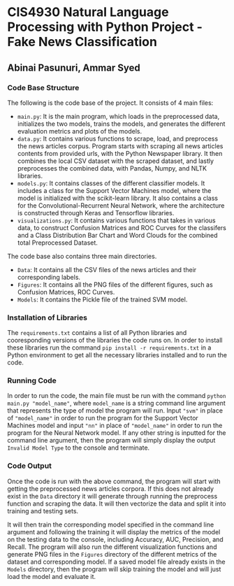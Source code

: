 # CIS4930 Natural Language Processing with Python Project - Fake News Classification

## Abinai Pasunuri, Ammar Syed

### Code Base Structure

The following is the code base of the project. It consists of 4 main files:

- `main.py`: It is the main program, which loads in the preprocessed data, initializes the two models, trains the models, and generates the different evaluation metrics and plots of the models.
- `data.py`: It contains various functions to scrape, load, and preprocess the news articles corpus. Program starts with scraping all news articles contents from provided urls, with the Python Newspaper library. It then combines the local CSV dataset with the scraped dataset, and lastly preprocesses the combined data, with Pandas, Numpy, and NLTK libraries.
- `models.py`: It contains classes of the different classifier models. It includes a class for the Support Vector Machines model, where the model is initialized with the scikit-learn library. It also contains a class for the Convolutional-Recurrent Neural Network, where the architecture is constructed through Keras and Tensorflow libraries.
- `visualizations.py`: It contains various functions that takes in various data, to construct Confusion Matrices and ROC Curves for the classifers and a Class Distribution Bar Chart and Word Clouds for the combined total Preprocessed Dataset.

The code base also contains three main directories.

- `Data`: It contains all the CSV files of the news articles and their corresponding labels.
- `Figures`: It contains all the PNG files of the different figures, such as Confusion Matrices, ROC Curves.
- `Models`: It contains the Pickle file of the trained SVM model.

### Installation of Libraries

The `requirements.txt` contains a list of all Python libraries and cooresponding versions of the libraries the code runs on. In order to install these libraries run the command `pip install -r requirements.txt` in a Python environment to get all the necessary libraries installed and to run the code.

### Running Code

In order to run the code, the main file must be run with the command `python main.py "model_name"`, where `model_name` is a string command line argument that represents the type of model the program will run. Input `"svm"` in place of `"model_name"` in order to run the program for the Support Vector Machines model and input `"nn"` in place of `"model_name"` in order to run the program for the Neural Network model. If any other string is inputted for the command line argument, then the program will simply display the output `Invalid Model Type` to the console and terminate.

### Code Output

Once the code is run with the above command, the program will start with getting the preprocessed news articles corpora. If this does not already exist in the `Data` directory it will generate through running the preprocess function and scraping the data. It will then vectorize the data and split it into training and testing sets.

It will then train the corresponding model specified in the command line argument and following the training it will display the metrics of the model on the testing data to the console, including Accuracy, AUC, Precision, and Recall. The program will also run the different visualization functions and generate PNG files in the `Figures` directory of the different metrics of the dataset and corresponding model. If a saved model file already exists in the `Models` directory, then the program will skip training the model and will just load the model and evaluate it.
